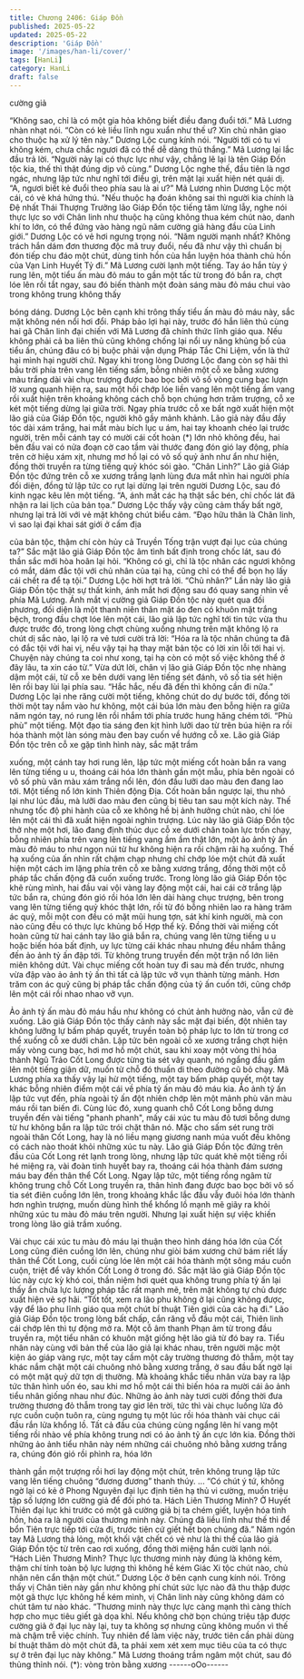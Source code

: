 ```yaml
---
title: Chương 2406: Giáp Đồn
published: 2025-05-22
updated: 2025-05-22
description: 'Giáp Đồn'
image: '/images/han-li/cover/'
tags: [HanLi]
category: HanLi
draft: false
---
```


cường giả

“Không sao, chỉ là có một gia hỏa không biết điều đang đuổi tới.”
Mã Lương nhàn nhạt nói.
“Còn có kẻ liều lĩnh ngu xuẩn như thế ư? Xin chủ nhân giao cho
thuộc hạ xử lý tên này.” Dương Lộc cung kính nói.
“Người tới có tu vi không kém, chưa chắc ngươi đã có thể dễ
dàng thủ thắng.” Mã Lương lại lắc đầu trả lời.
“Người này lại có thực lực như vậy, chẳng lẽ lại là tên Giáp Đồn
tộc kia, thế thì thật đúng dịp vô cùng.” Dương Lộc nghe thế, đầu
tiên là ngơ ngác, nhưng lập tức như nghĩ tới điều gì, trên mặt lại
xuất hiện nét quái dị.
“A, ngươi biết kẻ đuổi theo phía sau là ai ư?” Mã Lương nhìn
Dương Lộc một cái, có vẻ khá hứng thú.
"Nếu thuộc hạ đoán không sai thì người kia chính là Đệ nhất Thái
Thượng Trưởng lão Giáp Đồn tộc tiếng tăm lừng lẫy, nghe nói
thực lực so với Chân linh như thuộc hạ cũng không thua kém chút
nào, danh khí to lớn, có thể đứng vào hàng ngũ năm cường giả
hàng đầu của Linh giới.” Dương Lộc có vẻ hơi ngưng trọng nói.
“Năm người mạnh nhất? Không trách hắn dám đơn thương độc
mã truy đuổi, nếu đã như vậy thì chuẩn bị đón tiếp chu đáo một
chút, dùng tinh hồn của hắn luyện hóa thành chủ hồn của Vạn
Linh Huyết Tỷ đi.” Mã Lương cười lạnh một tiếng.
Tay áo hắn tùy ý rung lên, một tiểu ấn màu đỏ máu to gần một tấc
từ trong đó bắn ra, chợt lóe lên rồi tắt ngay, sau đó biến thành một
đoàn sáng màu đỏ máu chui vào trong không trung không thấy

bóng dáng.
Dương Lộc bên cạnh khi trông thấy tiểu ấn màu đỏ máu này, sắc
mặt không nén nổi hơi đổi.
Pháp bảo lợi hại này, trước đó hắn liên thủ cùng hai gã Chân linh
đại chiến với Mã Lương đã chính thức lĩnh giáo qua.
Nếu không phải cả ba liên thủ cũng không chống lại nổi uy năng
khủng bố của tiểu ấn, chúng đâu có bị buộc phải vận dụng Pháp
Tắc Chi Liệm, vốn là thứ hại mình hại người chứ.
Ngay khi trong lòng Dương Lộc đang còn sợ hãi thì bầu trời phía
trên vang lên tiếng sấm, bỗng nhiên một cỗ xe bằng xương màu
trắng dài vài chục trượng được bao bọc bởi vô số vòng cung bạc
lượn lờ xung quanh hiện ra, sau một hồi chớp lóe liền vang lên
một tiếng ầm vang rồi xuất hiện trên khoảng không cách chỗ bọn
chúng hơn trăm trượng, cỗ xe két một tiếng dừng lại giữa trời.
Ngay phía trước cỗ xe bất ngờ xuất hiện một lão giả của Giáp
Đồn tộc, người khô gầy mảnh khảnh.
Lão giả này đầu đầy tóc dài xám trắng, hai mắt màu bích lục u
ám, hai tay khoanh chéo lại trước người, trên mỗi cánh tay có
mười cái cốt hoàn (*) lớn nhỏ không đều, hai bên đầu vai có nửa
đoạn cờ cao tầm vài thước đang đón gió lay động, phía trên cờ
hiệu xám xịt, nhưng mơ hồ lại có vô số quỷ ảnh như ẩn như hiện,
đồng thời truyền ra từng tiếng quỷ khóc sói gào.
“Chân Linh?”
Lão giả Giáp Đồn tộc đứng trên cỗ xe xương trắng lạnh lùng đưa
mắt nhìn hai người phía đối diện, đồng tử lập tức co rụt lại dừng
lại trên người Dương Lộc, sau đó kinh ngạc kêu lên một tiếng.
“A, ánh mắt các hạ thật sắc bén, chỉ chốc lát đã nhận ra lai lịch
của bản tọa.” Dương Lộc thấy vậy cũng cảm thấy bất ngờ, nhưng
lại trả lời với vẻ mặt không chút biểu cảm.
“Đạo hữu thân là Chân linh, vì sao lại đại khai sát giới ở cấm địa

của bản tộc, thậm chí còn hủy cả Truyền Tống trận vượt đại lục
của chúng ta?” Sắc mặt lão giả Giáp Đồn tộc âm tình bất định
trong chốc lát, sau đó thần sắc mới hòa hoãn lại hỏi.
“Không có gì, chỉ là tộc nhân các ngươi không có mắt, dám đắc
tội với chủ nhân của tại hạ, cũng chỉ có thể để bọn họ lấy cái chết
ra để tạ tội.” Dương Lộc hời hợt trả lời.
“Chủ nhân?”
Lần này lão giả Giáp Đồn tộc thật sự thất kinh, ánh mắt hơi động
sau đó quay sang nhìn về phía Mã Lương.
Ánh mắt vị cường giả Giáp Đồn tộc này quét qua đối phương, đối
diện là một thanh niên thân mặt áo đen có khuôn mặt trắng bệch,
trong đầu chợt lóe lên một cái, lão giả lập tức nghĩ tới tin tức vừa
thu được trước đó, trong lòng chợt chùng xuống nhưng trên mặt
không lộ ra chút dị sắc nào, lại lộ ra vẻ tươi cười trả lời:
“Hóa ra là tộc nhân chúng ta đã có đắc tội với hai vị, nếu vậy tại
hạ thay mặt bản tộc có lời xin lỗi tới hai vị. Chuyện này chúng ta
coi như xong, tại hạ còn có một số việc không thể ở đây lâu, ta
xin cáo từ.”
Vừa dứt lời, chân vị lão giả Giáp Đồn tộc nhẹ nhàng dậm một cái,
từ cỗ xe bên dưới vang lên tiếng sét đánh, vô số tia sét hiện lên
rồi bay lùi lại phía sau.
“Hắc hắc, nếu đã đến thì không cần đi nữa.” Dương Lộc lại nhe
răng cười một tiếng, không chút do dự bước tới, đồng tời thời một
tay nắm vào hư không, một cái búa lớn màu đen bỗng hiện ra
giữa năm ngón tay, nó rung lên rồi nhắm tới phía trước hung hăng
chém tới.
“Phù phù” một tiếng.
Một đạo tia sáng đen kịt hình lưỡi dao từ trên búa hiện ra rồi hóa
thành một làn sóng màu đen bay cuốn về hướng cỗ xe.
Lão giả Giáp Đồn tộc trên cỗ xe gặp tình hình này, sắc mặt trầm

xuống, một cánh tay hơi rung lên, lập tức một miếng cốt hoàn bắn
ra vang lên từng tiếng u u, thoáng cái hóa lớn thành gần một
mẫu, phía bên ngoài có vô số phù văn màu xám trắng nổi lên, đón
đầu lưỡi dao màu đen đang lao tới.
Một tiếng nổ lớn kinh Thiên động Địa.
Cốt hoàn bắn ngược lại, thu nhỏ lại như lúc đầu, mà lưỡi dao
màu đen cũng bị tiêu tan sau một kích này.
Thế nhưng tốc độ phi hành của cỗ xe không hề bị ảnh hưởng
chút nào, chỉ lóe lên một cái thì đã xuất hiện ngoài nghìn trượng.
Lúc này lão giả Giáp Đồn tộc thở nhẹ một hơi, lão đang định thúc
dục cỗ xe dưới chân toàn lực trốn chạy, bỗng nhiên phía trên
vang lên tiếng vang ầm ầm thật lớn, một ảo ảnh tỷ ấn màu đỏ
máu to như ngọn núi từ hư không hiện ra rồi chậm rãi hạ xuống.
Thế hạ xuống của ấn nhìn rất chậm chạp nhưng chỉ chớp lóe một
chút đã xuất hiện một cách im lặng phía trên cỗ xe bằng xương
trắng, đồng thời một cỗ pháp tắc chấn động đã cuốn xuống trước.
Trong lòng lão giả Giáp Đồn tộc khẽ rùng mình, hai đầu vai vội
vàng lay động một cái, hai cái cờ trắng lập tức bắn ra, chúng đón
gió rồi hóa lớn lên dài hàng chục trượng, bên trong vang lên từng
tiếng quỷ khóc thật lớn, rồi từ đó bỗng nhiên lao ra hàng trăm ác
quỷ, mỗi một con đều có mặt mũi hung tợn, sát khí kinh người,
mà con nào cũng đều có thực lực khủng bố Hợp thể kỳ.
Đồng thời vài miếng cốt hoàn cũng từ hai cánh tay lão giả bắn ra,
chúng vang lên từng tiếng u u hoặc biến hóa bất định, uy lực từng
cái khác nhau nhưng đều nhắm thẳng đến ảo ảnh tỷ ấn đập tới.
Từ không trung truyền đến một trận nổ lớn liên miên không dứt.
Vài chục miếng cốt hoàn tuy đi sau mà đến trước, nhưng vừa đập
vào ảo ảnh tỷ ấn thì tất cả lập tức vỡ vụn thành từng mảnh.
Hơn trăm con ác quỷ cũng bị pháp tắc chấn động của tỷ ấn cuốn
tới, cũng chớp lên một cái rồi nhao nhao vỡ vụn.

Ảo ảnh tỷ ấn màu đỏ máu hầu như không có chút ảnh hưởng
nào, vẫn cứ đè xuống.
Lão giả Giáp Đồn tộc thấy cảnh này sắc mặt đại biến, đột nhiên
tay không lưỡng lự bấm pháp quyết, truyền toàn bộ pháp lực to
lớn từ trong cơ thể xuống cỗ xe dưới chân.
Lập tức bên ngoài cỗ xe xương trắng chợt hiện mấy vòng cung
bạc, hơi mơ hồ một chút, sau khi xoay một vòng thì hóa thành
Ngũ Trảo Cốt Long được từng tia sét vây quanh, nó ngẩng đầu
gầm lên một tiếng giận dữ, muốn từ chỗ đó thuấn di theo đường
cũ bỏ chạy.
Mã Lương phía xa thấy vậy lại hừ một tiếng, một tay bấm pháp
quyết, một tay khác bỗng nhiên điểm một cái về phía tỷ ấn màu
đỏ máu kia.
Ảo ảnh tỷ ấn lập tức vụt đến, phía ngoài tỷ ấn đột nhiên chớp lên
một mảnh phù văn màu máu rồi tan biến đi.
Cùng lúc đó, xung quanh chỗ Cốt Long bỗng dưng truyền đến vài
tiếng "phanh phanh", mấy cái xúc tu màu đỏ tươi bỗng dưng từ
hư không bắn ra lập tức trói chặt thân nó.
Mặc cho sấm sét rung trời ngoài thân Cốt Long, hay là nó liều
mạng giương nanh múa vuốt đều không có cách nào thoát khỏi
những xúc tu này.
Lão giả Giáp Đồn tộc đứng trên đầu của Cốt Long rét lạnh trong
lòng, nhưng lập tức quát khẽ một tiếng rồi hé miệng ra, vài đoàn
tinh huyết bay ra, thoáng cái hóa thành đám sương máu bay đến
thân thể Cốt Long.
Ngay lập tức, một tiếng rồng ngâm từ không trung chỗ Cốt Long
truyền ra, thân hình đang được bao bọc bởi vô số tia sét điên
cuồng lớn lên, trong khoảng khắc lắc đầu vẫy đuôi hóa lớn thành
hơn nghìn trượng, muốn dùng hình thể khổng lồ mạnh mẽ giãy ra
khỏi những xúc tu màu đỏ máu trên người.
Nhưng lại xuất hiện sự việc khiến trong lòng lão giả trầm xuống.

Vài chục cái xúc tu màu đỏ máu lại thuận theo hình dáng hóa lớn
của Cốt Long cũng điên cuồng lớn lên, chúng như giòi bám
xương chứ bám riết lấy thân thể Cốt Long, cuối cùng lóe lên một
cái hóa thành một sông máu cuồn cuộn, triệt để vây khốn Cốt
Long ở trong đó.
Sắc mặt lão giả Giáp Đồn tộc lúc này cực kỳ khó coi, thần niệm
hơi quét qua không trung phía tỷ ấn lại thấy ẩn chứa lực lượng
pháp tắc rất mạnh mẽ, trên mặt không tự chủ được xuất hiện vẻ
sợ hãi.
“Tốt tốt, xem ra lão phu không ở lại cũng không được, vậy để lão
phu lĩnh giáo qua một chút bí thuật Tiên giới của các hạ đi.” Lão
giả Giáp Đồn tộc trong lòng bất chấp, cắn răng vỗ đầu một cái,
Thiên linh cái chớp lên thì tự động mở ra.
Một cỗ âm thanh Phạn âm từ trong đầu truyền ra, một tiểu nhân
có khuôn mặt giống hệt lão giả từ đó bay ra.
Tiểu nhân này cùng với bản thể của lão giả lại khác nhau, trên
người mặc một kiện áo giáp vàng rực, một tay cầm một cây
trường thương đỏ thẫm, một tay khác nắm chặt một cái chuông
nhỏ bằng xương trắng, ở sau đầu bất ngờ lại có một mặt quỷ dữ
tợn dị thường.
Mà khoảng khắc tiểu nhân vừa bay ra lập tức thân hình uốn éo,
sau khi mơ hồ một cái thì biến hóa ra mười cái ảo ảnh tiểu nhân
giống nhau như đúc.
Những ảo ảnh này tươi cười đồng thời đưa trường thương đỏ
thẫm trong tay giơ lên trời, tức thì vài chục luồng lửa đỏ rực cuồn
cuộn tuôn ra, cùng ngưng tụ một lúc rồi hóa thành vài chục cái
đầu rắn lửa khổng lồ.
Tất cả đầu của chúng cùng ngẩng lên hí vang một tiếng rồi nhào
về phía không trung nơi có ảo ảnh tỷ ấn cực lớn kia.
Đồng thời những ảo ảnh tiểu nhân này ném những cái chuông
nhỏ bằng xương trắng ra, chúng đón gió rồi phình ra, hóa lớn

thành gần một trượng rồi hơi lay động một chút, trên không trung
lập tức vang lên tiếng chuông “đương đương” thanh thúy.
...
“Có chút ý tứ, không ngờ lại có kẻ ở Phong Nguyên đại lục định
tiên hạ thủ vi cường, muốn triệu tập số lượng lớn cường giả để
đối phó ta. Hách Liên Thương Minh? Ở Huyết Thiên đại lục khi
trước có một gã cường giả bị ta chém giết, luyện hóa tinh hồn,
hóa ra là người của thương minh này. Chúng đã liều lĩnh như thế
thì để bổn Tiên trực tiếp tới cửa đi, trước tiên cứ giết hết bọn
chúng đã.” Năm ngón tay Mã Lương thả lỏng, một khối vật chết
có vẻ như là thi thể của lão giả Giáp Đồn tộc từ trên cao rơi
xuống, đồng thời miệng hắn cười lạnh nói.
“Hách Liên Thương Minh? Thực lực thương minh này đúng là
không kém, thậm chí tính toàn bộ lực lượng thì không hề kém
Giác Xi tộc chút nào, chủ nhân nên cẩn thận một chút.” Dương
Lộc ở bên cạnh cung kính nói.
Trông thấy vị Chân tiên này gần như không phí chút sức lực nào
đã thu thập được một gã thực lực không hề kém mình, vị Chân
linh này cũng không dám có chút tâm tư nào khác.
“Thương minh này thực lực càng mạnh thì càng thích hợp cho
mục tiêu giết gà dọa khỉ. Nếu không chờ bọn chúng triệu tập
được cường giả ở đại lục này lại, tuy ta không sợ nhưng cũng
không muốn vì thế mà chậm trễ việc chính. Tuy nhiên để làm việc
này, trước tiên cần phải dùng bí thuật thăm dò một chút đã, ta
phải xem xét xem mục tiêu của ta có thực sự ở trên đại lục này
không.” Mã Lương thoáng trầm ngâm một chút, sau đó thủng
thỉnh nói.
(*): vòng tròn bằng xương
------oOo------
